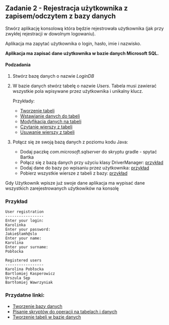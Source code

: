 ## Zadanie 2 - Rejestracja użytkownika z zapisem/odczytem z bazy danych

Stwórz aplikację konsolową która będzie rejestrowała użytkownika (jak przy zwykłej rejestracji w dowolnym logowaniu).

Aplikacja ma zapytać użytkownika o login, hasło, imie i nazwisko.

**Aplikacja ma zapisać dane użytkownika w bazie danych Microsoft SQL.**

#### Podzadania
1. Stwórz bazę danych o nazwie *LoginDB*
1. W bazie danych stwórz tabelę o nazwie *Users*. Tabela musi zawierać wszystkie pola wpisywane przez użytkownika i unikalny klucz. 

   Przykłady:
   * [Tworzenie tabeli](../src/main/java/com/javaexcercises/examples/sql/create_table.sql)
   * [Wstawianie danych do tabeli](../src/main/java/com/javaexcercises/examples/sql/insert_statement.sql)
   * [Modyfikacja danych na tabeli](../src/main/java/com/javaexcercises/examples/sql/update_statement.sql)
   * [Czytanie wierszy z tabeli](../src/main/java/com/javaexcercises/examples/sql/select_statement.sql)
   * [Usuwanie wierszy z tabeli](../src/main/java/com/javaexcercises/examples/sql/delete_statement.sql)


1. Połącz się ze swoją bazą danych z poziomu kodu Java:
   * Dodaj paczkę *com.microsoft.sqlserver* do skryptu gradle - spytać Bartka
   * Połącz się z bazą danych przy użyciu klasy DriverManager: [przykład](../src/main/java/com/javaexcercises/examples/DBConnectExample.java)
   * Dodaj dane do bazy po wpisaniu przez użytkownika: [przykład](../src/main/java/com/javaexcercises/examples/DBInsertExample.java)
   * Pobierz wszystkie wiersze z tabeli z bazy: [przykład](../src/main/java/com/javaexcercises/examples/DBSelectExample.java)

Gdy Użytkownik wpisze już swoje dane aplikacja ma wypisać dane wszystkich zarejestrowanych użytkowików na konsolę

### Przykład

```
User registration
-----------------
Enter your login:
Karolinka
Enter your password:
Jakie$tamh@slo
Enter your name:
Karolina
Enter your surname:
Pobłocka

Registered users
-----------------
Karolina Pobłocka
Bartlomiej Kasperowicz
Urszula Sęp
Bartłomiej Wawrzyniak
```
### Przydatne linki:
- [Tworzenie bazy danych](db_createdb.md)
- [Pisanie skryptów do operacji na tabelach i danych](sms_scripts.md)
- [Tworzenie tabeli w bazie danych](https://www.youtube.com/watch?v=OKUcgXXrFGU)